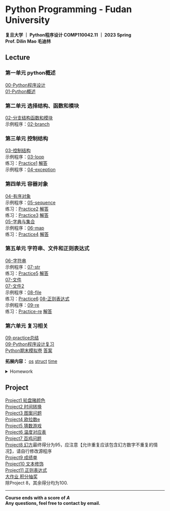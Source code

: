 # Python Programming - Fudan University

**复旦大学 ｜ Python程序设计 COMP110042.11 ｜ 2023 Spring  
Prof. Dilin Mao 毛迪林**

## Lecture
### 第一单元 python概述
[00-Python程序设计](https://github.com/HuiyuanZheng02/Python_2023Spring/blob/main/PPT/00-Python%E7%A8%8B%E5%BA%8F%E8%AE%BE%E8%AE%A1.pdf)  
[01-Python概述](https://github.com/HuiyuanZheng02/Python_2023Spring/blob/main/PPT/01-python%E6%A6%82%E8%BF%B0.pdf)

### 第二单元 选择结构、函数和模块
[02-分支结构函数和模块](https://github.com/HuiyuanZheng02/Python_2023Spring/blob/main/PPT/02-%E5%88%86%E6%94%AF%E7%BB%93%E6%9E%84%E5%87%BD%E6%95%B0%E5%92%8C%E6%A8%A1%E5%9D%97.pdf)  
示例程序：[02-branch](https://github.com/HuiyuanZheng02/Python_2023Spring/tree/main/%E7%A4%BA%E4%BE%8B%E7%A8%8B%E5%BA%8F/02_branch)

### 第三单元 控制结构
[03-控制结构](https://github.com/HuiyuanZheng02/Python_2023Spring/blob/main/PPT/03-%E6%8E%A7%E5%88%B6%E7%BB%93%E6%9E%84.pdf)  
示例程序：[03-loop](https://github.com/HuiyuanZheng02/Python_2023Spring/tree/main/%E7%A4%BA%E4%BE%8B%E7%A8%8B%E5%BA%8F/03_loop)  
练习：[Practice1](https://github.com/HuiyuanZheng02/Python_2023Spring/tree/main/Practice/practices1)  [解答](https://github.com/HuiyuanZheng02/Python_2023Spring/tree/main/Practice/practices1-sol)  
示例程序：[04-exception](https://github.com/HuiyuanZheng02/Python_2023Spring/tree/main/%E7%A4%BA%E4%BE%8B%E7%A8%8B%E5%BA%8F/04_exception)

### 第四单元 容器对象
[04-有序对象](https://github.com/HuiyuanZheng02/Python_2023Spring/blob/main/PPT/04-%E6%9C%89%E5%BA%8F%E5%AF%B9%E8%B1%A1.pdf)  
示例程序：[05-sequence](https://github.com/HuiyuanZheng02/Python_2023Spring/tree/main/%E7%A4%BA%E4%BE%8B%E7%A8%8B%E5%BA%8F/05_sequence)  
练习：[Practice2](https://github.com/HuiyuanZheng02/Python_2023Spring/tree/main/Practice/practices2)  [解答](https://github.com/HuiyuanZheng02/Python_2023Spring/tree/main/Practice/practices2-sol)  
练习：[Practice3](https://github.com/HuiyuanZheng02/Python_2023Spring/tree/main/Practice/practices3)  [解答](https://github.com/HuiyuanZheng02/Python_2023Spring/tree/main/Practice/practices3-sol)  
[05-字典与集合](https://github.com/HuiyuanZheng02/Python_2023Spring/blob/main/PPT/05-%E5%AD%97%E5%85%B8%E4%B8%8E%E9%9B%86%E5%90%88.pdf)  
示例程序：[06-map](https://github.com/HuiyuanZheng02/Python_2023Spring/tree/main/%E7%A4%BA%E4%BE%8B%E7%A8%8B%E5%BA%8F/06_map)  
练习：[Practice4](https://github.com/HuiyuanZheng02/Python_2023Spring/tree/main/Practice/practices4)  [解答](https://github.com/HuiyuanZheng02/Python_2023Spring/tree/main/Practice/practices4-sol)  

### 第五单元 字符串、文件和正则表达式
[06-字符串](https://github.com/HuiyuanZheng02/Python_2023Spring/blob/main/PPT/06-%E5%AD%97%E7%AC%A6%E4%B8%B2.pdf)  
示例程序：[07-str](https://github.com/HuiyuanZheng02/Python_2023Spring/tree/main/%E7%A4%BA%E4%BE%8B%E7%A8%8B%E5%BA%8F/07_str)  
练习：[Practice5](https://github.com/HuiyuanZheng02/Python_2023Spring/tree/main/Practice/practices5)  [解答](https://github.com/HuiyuanZheng02/Python_2023Spring/tree/main/Practice/practices5-sol)  
[07-文件](https://github.com/HuiyuanZheng02/Python_2023Spring/blob/main/PPT/07-%E6%96%87%E4%BB%B6.pdf)  
[07-文件2](https://github.com/HuiyuanZheng02/Python_2023Spring/blob/main/PPT/07-%E6%96%87%E4%BB%B62.pdf)  
示例程序：[08-file](https://github.com/HuiyuanZheng02/Python_2023Spring/tree/main/%E7%A4%BA%E4%BE%8B%E7%A8%8B%E5%BA%8F/08_file)  
练习：[Practice6](https://github.com/HuiyuanZheng02/Python_2023Spring/tree/main/Practice/practices6)
[08-正则表达式](https://github.com/HuiyuanZheng02/Python_2023Spring/blob/main/PPT/08-%E6%AD%A3%E5%88%99%E8%A1%A8%E8%BE%BE%E5%BC%8F.pdf)  
示例程序：[09-re](https://github.com/HuiyuanZheng02/Python_2023Spring/tree/main/%E7%A4%BA%E4%BE%8B%E7%A8%8B%E5%BA%8F/09_re)  
练习：[Practice-re](https://github.com/HuiyuanZheng02/Python_2023Spring/tree/main/Practice/practices-re)  [解答](https://github.com/HuiyuanZheng02/Python_2023Spring/tree/main/Practice/practices-re-sol)  

### 第六单元 复习相关
[09-practice总结](https://github.com/HuiyuanZheng02/Python_2023Spring/blob/main/PPT/09-practice%E6%80%BB%E7%BB%93.pdf)  
[09-Python程序设计复习](https://github.com/HuiyuanZheng02/Python_2023Spring/blob/main/PPT/09-Python%E7%A8%8B%E5%BA%8F%E8%AE%BE%E8%AE%A1%E5%A4%8D%E4%B9%A0.pdf)  
[Python期末模拟卷](https://github.com/HuiyuanZheng02/Python_2023Spring/blob/main/PPT/Python%E7%BA%BF%E4%B8%8A%E9%97%AD%E5%8D%B7%E6%A8%A1%E6%8B%9F%E5%8D%B7.pdf)
[答案](https://github.com/HuiyuanZheng02/Python_2023Spring/blob/main/PPT/Python%E7%BA%BF%E4%B8%8A%E9%97%AD%E5%8D%B7%E6%A8%A1%E6%8B%9F%E5%8D%B7%E7%AD%94%E6%A1%88.pdf)

**拓展内容：**
[os](https://github.com/HuiyuanZheng02/Python_2023Spring/blob/main/PPT/07-extension-os.pdf)
[struct](https://github.com/HuiyuanZheng02/Python_2023Spring/blob/main/PPT/07-extension-struct.pdf)
[time](https://github.com/HuiyuanZheng02/Python_2023Spring/blob/main/PPT/07-extension-time.pdf)

<details><summary>Homework</summary>
<p>

[Homework 1](https://github.com/HuiyuanZheng02/Python_2023Spring/blob/main/Homework-sol/python-w1-sol.txt)  
[Homework 2](https://github.com/HuiyuanZheng02/Python_2023Spring/blob/main/Homework-sol/python-w2-sol.txt)  
[Homework 3](https://github.com/HuiyuanZheng02/Python_2023Spring/blob/main/Homework-sol/python-w3-sol.txt)  
[Homework 4](https://github.com/HuiyuanZheng02/Python_2023Spring/blob/main/Homework-sol/python-w4-sol.txt)  
[Homework 5](https://github.com/HuiyuanZheng02/Python_2023Spring/blob/main/Homework-sol/python-w5-sol.txt)  
[Homework 6](https://github.com/HuiyuanZheng02/Python_2023Spring/blob/main/Homework-sol/python-w6-sol.txt)  
[Homework 7](https://github.com/HuiyuanZheng02/Python_2023Spring/blob/main/Homework-sol/python-w7-sol.txt)  
[Homework 8](https://github.com/HuiyuanZheng02/Python_2023Spring/blob/main/Homework-sol/python-w8-sol.txt)  
[Homework 9](https://github.com/HuiyuanZheng02/Python_2023Spring/blob/main/Homework-sol/python-w9-sol.txt)  
[Homework 10](https://github.com/HuiyuanZheng02/Python_2023Spring/blob/main/Homework-sol/python-w10-sol.txt)  
[Homework 11](https://github.com/HuiyuanZheng02/Python_2023Spring/blob/main/Homework-sol/python-w11-sol.txt)  
[Homework 12](https://github.com/HuiyuanZheng02/Python_2023Spring/blob/main/Homework-sol/python-w12-sol.txt)  
[Homework 13](https://github.com/HuiyuanZheng02/Python_2023Spring/blob/main/Homework-sol/python-w13-sol.txt)  
[Homework 14](https://github.com/HuiyuanZheng02/Python_2023Spring/blob/main/Homework-sol/python-w14-sol.txt)  

</p>
</details>


## Project
[Project1 轮盘赌颜色](https://github.com/HuiyuanZheng02/Python_2023Spring/tree/main/Project/Project1%20%E8%BD%AE%E7%9B%98%E8%B5%8C%E9%A2%9C%E8%89%B2)  
[Project2 时间转换](https://github.com/HuiyuanZheng02/Python_2023Spring/tree/main/Project/Project2%20%E6%97%B6%E9%97%B4%E8%BD%AC%E6%8D%A2)  
[Project3 图案问题](https://github.com/HuiyuanZheng02/Python_2023Spring/tree/main/Project/Project3%20%E5%9B%BE%E6%A1%88%E9%97%AE%E9%A2%98)  
[Project4 欧拉数e](https://github.com/HuiyuanZheng02/Python_2023Spring/tree/main/Project/Project4%20%E6%AC%A7%E6%8B%89%E6%95%B0e)  
[Project5 猜数游戏](https://github.com/HuiyuanZheng02/Python_2023Spring/tree/main/Project/Project5%20%E7%8C%9C%E6%95%B0%E6%B8%B8%E6%88%8F)  
[Project6 温度对应表](https://github.com/HuiyuanZheng02/Python_2023Spring/tree/main/Project/Project6%20%E6%B8%A9%E5%BA%A6%E5%AF%B9%E5%BA%94%E8%A1%A8)  
[Project7 百鸡问题](https://github.com/HuiyuanZheng02/Python_2023Spring/tree/main/Project/Project7%20%E7%99%BE%E9%B8%A1%E9%97%AE%E9%A2%98)  
[Project8 幻方](https://github.com/HuiyuanZheng02/Python_2023Spring/tree/main/Project/Project8%20%E5%B9%BB%E6%96%B9)最终得分为95，应注意【允许重复应该包含幻方数字不重复的情况】，请自行修改源程序  
[Project9 成绩单](https://github.com/HuiyuanZheng02/Python_2023Spring/tree/main/Project/Project9%20%E6%88%90%E7%BB%A9%E5%8D%95)  
[Project10 文本修饰](https://github.com/HuiyuanZheng02/Python_2023Spring/tree/main/Project/Project10%20%E6%96%87%E6%9C%AC%E8%A3%85%E9%A5%B0)   
[Project11 正则表达式](https://github.com/HuiyuanZheng02/Python_2023Spring/tree/main/Project/Project11%20%E6%AD%A3%E5%88%99%E8%A1%A8%E8%BE%BE%E5%BC%8F)  
[大作业 积分抽奖](https://github.com/HuiyuanZheng02/Python_2023Spring/tree/main/Project/%E5%A4%A7%E4%BD%9C%E4%B8%9A)  
除Project 8，其余得分均为100.

---
**Course ends with a score of *A*  
Any questions, feel free to contact by email.**